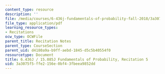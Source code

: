 ```yaml
---
content_type: resource
description: ''
file: /media/courses/6-436j-fundamentals-of-probability-fall-2018/3a3075f5ffe2156e0bf43fbeea9852dd_MIT6_436JF18_rec5.pdf
file_type: application/pdf
learning_resource_types:
- Recitations
ocw_type: OCWFile
parent_title: Recitation Notes
parent_type: CourseSection
parent_uid: d4180a9a-b9ff-aebd-1845-d5c5b40554f0
resourcetype: Document
title: 6.436J / 15.085J Fundamentals of Probability, Recitation 5
uid: 3a3075f5-ffe2-156e-0bf4-3fbeea9852dd
---
```

